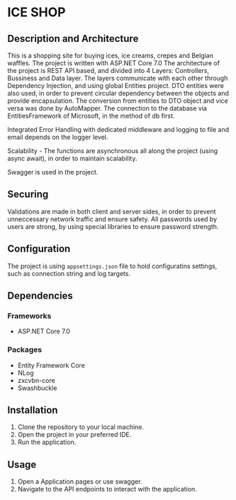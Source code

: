 # ICE SHOP
## Description and Architecture

This is a shopping site for buying ices, ice creams, crepes and Belgian waffles.
The project is written with ASP.NET Core 7.0
The architecture of the project is REST API based, and divided into 4 Layers: Controllers, Bussiness and Data layer. 
The layers communicate with each other through Dependency Injection, and using global Entities project.
DTO entities were also used, in order to prevent circular dependency between the objects and provide encapsulation.
The conversion from entities to DTO object and vice versa was done by AutoMapper.
The connection to the database via EntitiesFramework of Microsoft, in the method of db first.

Integrated Error Handling with dedicated middleware and logging to file and email depends on the logger level.

Scalability - The functions are asynchronous all along the project (using async await), in order to maintain scalability.

Swagger is used in the project.

## Securing
Validations are made in both client and server sides, in order to prevent unneccessary network traffic and ensure safety.
All passwords used by users are strong, by using special libraries to ensure password strength.

## Configuration
The project is using `appsettings.json` file to hold configuratins settings, such as connection string and log targets.

## Dependencies
### Frameworks
- ASP.NET Core 7.0
### Packages
- Entity Framework Core
- NLog
- zxcvbn-core
- Swashbuckle

## Installation
1. Clone the repository to your local machine.
2. Open the project in your preferred IDE.
3. Run the application.
## Usage
1. Open a Application pages or use swagger.
2. Navigate to the API endpoints to interact with the application.
